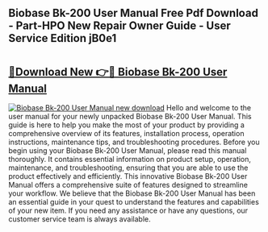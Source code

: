 ## Biobase Bk-200 User Manual Free Pdf Download - Part-HPO New Repair Owner Guide - User Service Edition jB0e1

# <h2><a href="http://bc39047.oget.top/?id=Biobase+Bk-200+User+Manual">🔗Download New 👉🔴 Biobase Bk-200 User Manual</a></h2>

[![Biobase Bk-200 User Manual new download](https://i.imgur.com/5g1atiW.png)](http://bc39047.oget.top/?id=Biobase+Bk-200+User+Manual)
Hello and welcome to the user manual for your newly unpacked Biobase Bk-200 User Manual. This guide is here to help you make the most of your product by providing a comprehensive overview of its features, installation process, operation instructions, maintenance tips, and troubleshooting procedures. Before you begin using your Biobase Bk-200 User Manual, please read this manual thoroughly. It contains essential information on product setup, operation, maintenance, and troubleshooting, ensuring that you are able to use the product effectively and efficiently. This innovative Biobase Bk-200 User Manual offers a comprehensive suite of features designed to streamline your workflow. We believe that the Biobase Bk-200 User Manual has been an essential guide in your quest to understand the features and capabilities of your new item. If you need any assistance or have any questions, our customer service team is always available.
